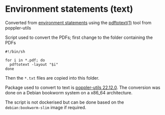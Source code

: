 # Environment statements (text)

Converted from [environment statements](environment_statements) using the [pdftotext(1)](https://manpages.debian.org/bookworm/poppler-utils/pdftotext.1.en.html) tool from poppler-utils

Script used to convert the PDFs; first change to the folder containing the PDFs

```shell
#!/bin/sh

for i in *.pdf; do
  pdftotext -layout "$i"
done
```

Then the `*.txt` files are copied into this folder.

Package used to convert to text is
[poppler-utils 22.12.0](https://packages.debian.org/bookworm/poppler-utils).
The conversion was done on a Debian bookworm system on a x86_64 architecture.

The script is not dockerised but can be done based on the `debian:bookworm-slim`
image if required.
